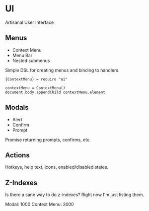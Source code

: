 UI
===

Artisanal User Interface

Menus
-----

- Context Menu
- Menu Bar
- Nested submenus

Simple DSL for creating menus and binding to handlers.

```
{ContextMenu} = require "ui"

contextMenu = ContextMenu()
document.body.appendChild contextMenu.element
```

Modals
------

- Alert
- Confirm
- Prompt

Promise returning prompts, confirms, etc.

Actions
-------

Hotkeys, help text, icons, enabled/disabled states.

Z-Indexes
---------

Is there a sane way to do z-indexes? Right now I'm just listing them.

Modal: 1000
Context Menu: 2000
